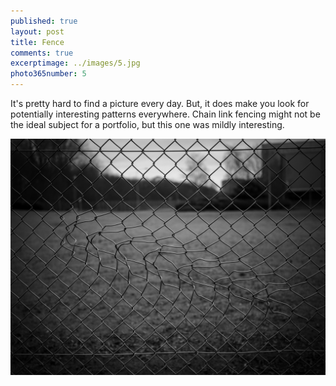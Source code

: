 ```yaml
---
published: true
layout: post
title: Fence 
comments: true
excerptimage: ../images/5.jpg
photo365number: 5
---
```


It's pretty hard to find a picture every day. But, it does make you look for potentially interesting patterns everywhere. Chain link fencing might not be the ideal subject for a portfolio, but this one was mildly interesting. 

[![Image 5/365](../images/5.jpg)](https://www.flickr.com/gp/tmadhavan/wa4m71)